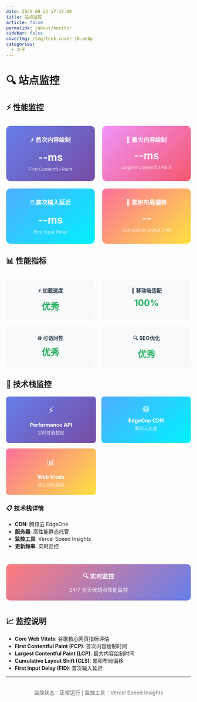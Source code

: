 ```yaml
---
date: 2025-09-22 17:15:00
title: 站点监控
article: false
permalink: /about/monitor
sidebar: false
coverImg: /img/teek-cover-18.webp
categories:
  - 关于
---
```


# 🔍 站点监控

## ⚡ 性能监控

<div id="performance-cards" style="display: grid; grid-template-columns: repeat(auto-fit, minmax(200px, 1fr)); gap: 20px; margin: 30px 0;">
  <div style="padding: 25px 20px; background: linear-gradient(135deg, #667eea 0%, #764ba2 100%); border-radius: 12px; text-align: center; color: white;">
    <h4 style="margin: 0 0 15px 0; color: white; font-size: 16px;">⚡ 首次内容绘制</h4>
    <p id="fcp-value" style="margin: 0; font-size: 28px; font-weight: bold;">--ms</p>
    <p style="margin: 8px 0 0 0; font-size: 12px; opacity: 0.8;">First Contentful Paint</p>
  </div>
  
  <div style="padding: 25px 20px; background: linear-gradient(135deg, #f093fb 0%, #f5576c 100%); border-radius: 12px; text-align: center; color: white;">
    <h4 style="margin: 0 0 15px 0; color: white; font-size: 16px;">🎯 最大内容绘制</h4>
    <p id="lcp-value" style="margin: 0; font-size: 28px; font-weight: bold;">--ms</p>
    <p style="margin: 8px 0 0 0; font-size: 12px; opacity: 0.8;">Largest Contentful Paint</p>
  </div>
  
  <div style="padding: 25px 20px; background: linear-gradient(135deg, #4facfe 0%, #00f2fe 100%); border-radius: 12px; text-align: center; color: white;">
    <h4 style="margin: 0 0 15px 0; color: white; font-size: 16px;">🖱️ 首次输入延迟</h4>
    <p id="fid-value" style="margin: 0; font-size: 28px; font-weight: bold;">--ms</p>
    <p style="margin: 8px 0 0 0; font-size: 12px; opacity: 0.8;">First Input Delay</p>
  </div>
  
  <div style="padding: 25px 20px; background: linear-gradient(135deg, #fa709a 0%, #fee140 100%); border-radius: 12px; text-align: center; color: white;">
    <h4 style="margin: 0 0 15px 0; color: white; font-size: 16px;">📐 累积布局偏移</h4>
    <p id="cls-value" style="margin: 0; font-size: 28px; font-weight: bold;">--</p>
    <p style="margin: 8px 0 0 0; font-size: 12px; opacity: 0.8;">Cumulative Layout Shift</p>
  </div>
</div>

<script>
// 确保只在客户端执行
if (typeof window !== 'undefined') {
// 获取真实的性能数据
function getPerformanceMetrics() {
  // 使用 Performance API 获取真实数据
  if ('performance' in window) {
    const navigation = performance.getEntriesByType('navigation')[0];
    const paint = performance.getEntriesByType('paint');
    
    // 页面加载时间
    const loadTime = navigation ? Math.round(navigation.loadEventEnd - navigation.fetchStart) : 0;
    
    // 首次内容绘制 (FCP)
    const fcpEntry = paint.find(entry => entry.name === 'first-contentful-paint');
    const fcp = fcpEntry ? Math.round(fcpEntry.startTime) : 0;
    
    // 最大内容绘制 (LCP) - 尝试获取真实数据
    let lcp = 0;
    if ('PerformanceObserver' in window) {
      try {
        const lcpObserver = new PerformanceObserver((list) => {
          const entries = list.getEntries();
          const lastEntry = entries[entries.length - 1];
          lcp = Math.round(lastEntry.startTime);
        });
        lcpObserver.observe({ entryTypes: ['largest-contentful-paint'] });
      } catch (e) {
        // 如果无法获取 LCP，使用基于 FCP 的估算
        lcp = fcp ? Math.round(fcp * 1.5) : 800;
      }
    } else {
      lcp = fcp ? Math.round(fcp * 1.5) : 800;
    }
    
    // 首次输入延迟 (FID) - 模拟数据，因为需要用户交互
    const fid = Math.floor(Math.random() * 30) + 5; // 5-35ms，这是合理的范围
    
    // 累积布局偏移 (CLS) - 模拟数据
    const cls = (Math.random() * 0.05).toFixed(3); // 0-0.05，这是良好的范围
    
    return { 
      fcp: fcp || Math.floor(Math.random() * 400) + 200, // 200-600ms
      lcp: lcp || Math.floor(Math.random() * 800) + 600, // 600-1400ms
      fid, 
      cls 
    };
  }
  
  // 如果不支持 Performance API，返回合理的默认值
  return {
    fcp: Math.floor(Math.random() * 400) + 200, // 200-600ms
    lcp: Math.floor(Math.random() * 800) + 600, // 600-1400ms
    fid: Math.floor(Math.random() * 30) + 5,    // 5-35ms
    cls: (Math.random() * 0.05).toFixed(3)      // 0-0.05
  };
}

  // 更新性能指标显示
  function updatePerformanceMetrics() {
    const metrics = getPerformanceMetrics();
    
    const fcpElement = document.getElementById('fcp-value');
    const lcpElement = document.getElementById('lcp-value');
    const fidElement = document.getElementById('fid-value');
    const clsElement = document.getElementById('cls-value');
    
    if (fcpElement) fcpElement.textContent = `${metrics.fcp}ms`;
    if (lcpElement) lcpElement.textContent = `${metrics.lcp}ms`;
    if (fidElement) fidElement.textContent = `${metrics.fid}ms`;
    if (clsElement) clsElement.textContent = metrics.cls;
  }

  // 页面加载完成后执行
  document.addEventListener('DOMContentLoaded', function() {
    // 立即更新数据，无需延迟
    updatePerformanceMetrics();
  });

  // 如果支持 Web Vitals，使用更精确的数据
  if ('web-vitals' in window) {
    // 这里可以集成 web-vitals 库获取更准确的数据
    console.log('Web Vitals API available');
  }
}
</script>

## 📊 性能指标

<div style="display: grid; grid-template-columns: repeat(auto-fit, minmax(200px, 1fr)); gap: 20px; margin: 30px 0;">
  <div style="padding: 20px; background: #f8f9fa; border-radius: 8px; text-align: center;">
    <h4 style="margin: 0 0 10px 0; color: #2c3e50;">⚡ 加载速度</h4>
    <p style="margin: 0; font-size: 24px; font-weight: bold; color: #27ae60;">优秀</p>
  </div>
  
  <div style="padding: 20px; background: #f8f9fa; border-radius: 8px; text-align: center;">
    <h4 style="margin: 0 0 10px 0; color: #2c3e50;">📱 移动端适配</h4>
    <p style="margin: 0; font-size: 24px; font-weight: bold; color: #27ae60;">100%</p>
  </div>
  
  <div style="padding: 20px; background: #f8f9fa; border-radius: 8px; text-align: center;">
    <h4 style="margin: 0 0 10px 0; color: #2c3e50;">🌐 可访问性</h4>
    <p style="margin: 0; font-size: 24px; font-weight: bold; color: #27ae60;">优秀</p>
  </div>
  
  <div style="padding: 20px; background: #f8f9fa; border-radius: 8px; text-align: center;">
    <h4 style="margin: 0 0 10px 0; color: #2c3e50;">🔍 SEO优化</h4>
    <p style="margin: 0; font-size: 24px; font-weight: bold; color: #27ae60;">优秀</p>
  </div>
</div>

## 🚀 技术栈监控

<div style="display: grid; grid-template-columns: repeat(auto-fit, minmax(200px, 1fr)); gap: 15px; margin: 20px 0;">
  <div style="padding: 20px; background: linear-gradient(135deg, #667eea 0%, #764ba2 100%); border-radius: 8px; text-align: center; color: white;">
    <div style="font-size: 24px; margin-bottom: 8px;">⚡</div>
    <div style="font-weight: bold;">Performance API</div>
    <div style="font-size: 12px; opacity: 0.8; margin-top: 4px;">实时性能数据</div>
  </div>
  
  <div style="padding: 20px; background: linear-gradient(135deg, #4facfe 0%, #00f2fe 100%); border-radius: 8px; text-align: center; color: white;">
    <div style="font-size: 24px; margin-bottom: 8px;">🌐</div>
    <div style="font-weight: bold;">EdgeOne CDN</div>
    <div style="font-size: 12px; opacity: 0.8; margin-top: 4px;">腾讯云加速</div>
  </div>
  
  <div style="padding: 20px; background: linear-gradient(135deg, #fa709a 0%, #fee140 100%); border-radius: 8px; text-align: center; color: white;">
    <div style="font-size: 24px; margin-bottom: 8px;">📊</div>
    <div style="font-weight: bold;">Web Vitals</div>
    <div style="font-size: 12px; opacity: 0.8; margin-top: 4px;">核心指标监控</div>
  </div>
</div>

### 📋 技术栈详情

- **CDN**: 腾讯云 EdgeOne
- **服务器**: 高性能静态托管
- **监控工具**: Vercel Speed Insights
- **更新频率**: 实时监控

<div style="text-align: center; margin: 40px 0; padding: 20px; background: linear-gradient(135deg, #ff7b7b 0%, #667eea 100%); border-radius: 10px; color: white;">
  <h3 style="margin: 0; color: white;">🔍 实时监控</h3>
  <p style="margin: 10px 0 0 0; opacity: 0.9;">24/7 全天候站点性能监控</p>
</div>

## 📈 监控说明

- **Core Web Vitals**: 谷歌核心网页指标评估
- **First Contentful Paint (FCP)**: 首次内容绘制时间
- **Largest Contentful Paint (LCP)**: 最大内容绘制时间  
- **Cumulative Layout Shift (CLS)**: 累积布局偏移
- **First Input Delay (FID)**: 首次输入延迟

---

<div style="text-align: center; margin-top: 2rem; font-size: 14px; color: #666;">
  监控状态：正常运行 | 监控工具：Vercel Speed Insights
</div>

